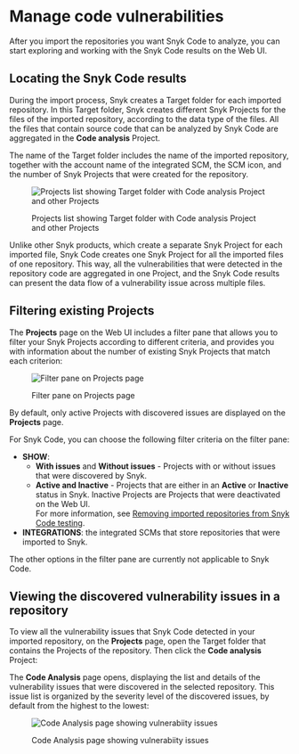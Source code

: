 # Manage code vulnerabilities

After you import the repositories you want Snyk Code to analyze, you can start exploring and working with the Snyk Code results on the Web UI.

## Locating the Snyk Code results

During the import process, Snyk creates a Target folder for each imported repository. In this Target folder, Snyk creates different Snyk Projects for the files of the imported repository, according to the data type of the files. All the files that contain source code that can be analyzed by Snyk Code are aggregated in the **Code analysis** Project.

The name of the Target folder includes the name of the imported repository, together with the account name of the integrated SCM, the SCM icon, and the number of Snyk Projects that were created for the repository.

<figure><img src="../../../.gitbook/assets/Snyk code - 1.png" alt="Projects list showing Target folder with Code analysis Project and other Projects"><figcaption><p>Projects list showing Target folder with Code analysis Project and other Projects</p></figcaption></figure>

Unlike other Snyk products, which create a separate Snyk Project for each imported file, Snyk Code creates one Snyk Project for all the imported files of one repository. This way, all the vulnerabilities that were detected in the repository code are aggregated in one Project, and the Snyk Code results can present the data flow of a vulnerability issue across multiple files.

## Filtering existing Projects

The **Projects** page on the Web UI includes a filter pane that allows you to filter your Snyk Projects according to different criteria, and provides you with information about the number of existing Snyk Projects that match each criterion:

<figure><img src="../../../.gitbook/assets/Snyk code - 2.png" alt="Filter pane on Projects page"><figcaption><p>Filter pane on Projects page</p></figcaption></figure>

By default, only active Projects with discovered issues are displayed on the **Projects** page.

For Snyk Code, you can choose the following filter criteria on the filter pane:

* **SHOW**:
  * **With issues** and **Without issues** - Projects with or without issues that were discovered by Snyk.
  * **Active and Inactive** - Projects that are either in an **Active** or **Inactive** status in Snyk. Inactive Projects are Projects that were deactivated on the Web UI.\
    For more information, see [Removing imported repositories from Snyk Code testing](../import-repository-to-snyk/removing-imported-repositories-from-snyk-code-testing.md).
* **INTEGRATIONS**: the integrated SCMs that store repositories that were imported to Snyk.

The other options in the filter pane are currently not applicable to Snyk Code.

## Viewing the discovered vulnerability issues in a repository

To view all the vulnerability issues that Snyk Code detected in your imported repository, on the **Projects** page, open the Target folder that contains the Projects of the repository. Then click the **Code analysis** Project:

The **Code Analysis** page opens, displaying the list and details of the vulnerability issues that were discovered in the selected repository. This issue list is organized by the severity level of the discovered issues, by default from the highest to the lowest:

<figure><img src="../../../.gitbook/assets/Snyk code - 4.png" alt="Code Analysis page showing vulnerabiity issues"><figcaption><p>Code Analysis page showing vulnerabiity issues</p></figcaption></figure>
